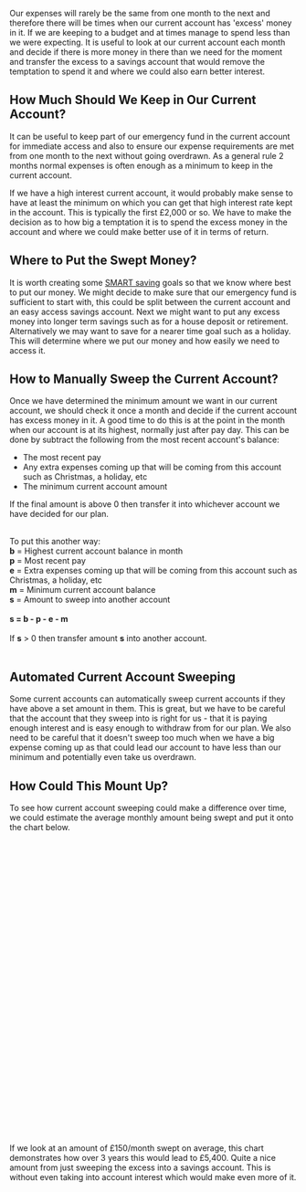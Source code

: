 Our expenses will rarely be the same from one month to the next and therefore there will be times when our current account has 'excess' money in it.  If we are keeping to a budget and at times manage to spend less than we were expecting.  It is useful to look at our current account each month and decide if there is more money in there than we need for the moment and transfer the excess to a savings account that would remove the temptation to spend it and where we could also earn better interest.


## How Much Should We Keep in Our Current Account?
It can be useful to keep part of our emergency fund in the current account for immediate access and also to ensure our expense requirements are met from one month to the next without going overdrawn.  As a general rule 2 months normal expenses is often enough as a minimum to keep in the current account.

If we have a high interest current account, it would probably make sense to have at least the minimum on which you can get that high interest rate kept in the account.  This is typically the first £2,000 or so.  We have to make the decision as to how big a temptation it is to spend the excess money in the account and where we could make better use of it in terms of return.

## Where to Put the Swept Money?
It is worth creating some [SMART saving](/articles/smart-saving/) goals so that we know where best to put our money.  We might decide to make sure that our emergency fund is sufficient to start with, this could be split between the current account and an easy access savings account.  Next we might want to put any excess money into longer term savings such as for a house deposit or retirement.  Alternatively we may want to save for a nearer time goal such as a holiday.  This will determine where we put our money and how easily we need to access it.

## How to Manually Sweep the Current Account?
Once we have determined the minimum amount we want in our current account, we should check it once a month and decide if the current account has excess money in it.   A good time to do this is at the point in the month when our account is at its highest, normally just after pay day. This can be done by subtract the following from the most recent account's balance:
* The most recent pay
* Any extra expenses coming up that will be coming from this account such as Christmas, a holiday, etc
* The minimum current account amount


If the final amount is above 0 then transfer it into whichever account we have decided for our plan.

<br />
To put this another way:
<br />

<div class="text-monospace">
  <strong>b</strong> = Highest current account balance in month<br />
  <strong>p</strong> = Most recent pay</br />
  <strong>e</strong> = Extra expenses coming up that will be coming from this account such as Christmas, a holiday, etc<br />
  <strong>m</strong> = Minimum current account balance<br />
  <strong>s</strong> = Amount to sweep into another account<br />
  <br />
  <strong>s = b - p - e - m</strong><br />
  <br />
  If <strong>s</strong> > 0 then transfer amount <strong>s</strong> into another account.
</div>
<br />

## Automated Current Account Sweeping
Some current accounts can automatically sweep current accounts if they have above a set amount in them.  This is great, but we have to be careful that the account that they sweep into is right for us - that it is paying enough interest and is easy enough to withdraw from for our plan.  We also need to be careful that it doesn't sweep too much when we have a big expense coming up as that could lead our account to have less than our minimum and potentially even take us overdrawn.

## How Could This Mount Up?
To see how current account sweeping could make a difference over time, we could estimate the average monthly amount being swept and put it onto the chart below.

<script type="text/javascript" src="https://www.gstatic.com/charts/loader.js"></script>
<script type="text/javascript">
  google.charts.load('current', {'packages':['corechart']});
  google.charts.setOnLoadCallback(drawChart);

  function drawChart() {
    var data = google.visualization.arrayToDataTable([
      ['Years', '£20/m', '£50/m', '£100/m', '£150/m', '£200/m', '£300/m'],
      [0,  0, 0, 0, 0, 0, 0],
      [1,  20*12, 50*12, 100*12, 150*12, 200*12, 300*12],
      [2,  20*12*2, 50*12*2, 100*12*2, 150*12*2, 200*12*2, 300*12*2],
      [3,  20*12*3, 50*12*3, 100*12*3, 150*12*3, 200*12*3, 300*12*3],
      [4,  20*12*4, 50*12*4, 100*12*4, 150*12*4, 200*12*4, 300*12*4],
      [5,  20*12*5, 50*12*5, 100*12*5, 150*12*5, 200*12*5, 300*12*5],
    ]);

    var options = {
      title: 'Sweeping Every Month',
      curveType: 'function',
      legend: { position: 'bottom' },
      hAxis: {
        title: 'Years',
        viewWindow: {
            min:0
        },
        format: '0'
      }
    };

    var chart = new google.visualization.LineChart(document.getElementById('curve_chart'));

    chart.draw(data, options);
  }
</script>
<div id="curve_chart" style="width: 100%; height: 500px"></div>
<br />

If we look at an amount of £150/month swept on average, this chart demonstrates how over 3 years this would lead to £5,400.  Quite a nice amount from just sweeping the excess into a savings account.  This is without even taking into account interest which would make even more of it.
